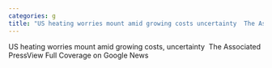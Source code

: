 ```yaml
---
categories: g
title: "US heating worries mount amid growing costs uncertainty  The Associated Press"
---
```

US heating worries mount amid growing costs, uncertainty&nbsp;&nbsp;The Associated PressView Full Coverage on Google News
